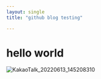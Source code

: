 ```yaml
---
layout: single
title: "github blog testing"

---
```


# hello world

![KakaoTalk_20220613_145208310](C:\choimin0-github-blog\Choimin0.github.io\images\2022-06-13-test\KakaoTalk_20220613_145208310.png)
